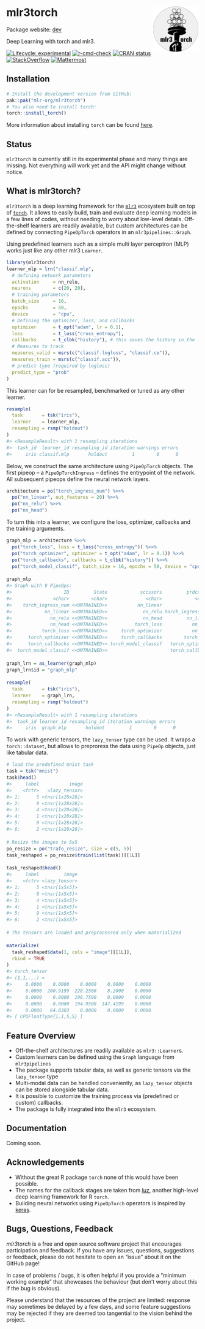 
<!-- README.md is generated from README.Rmd. Please edit that file -->

# mlr3torch <img src="man/figures/logo.svg" align="right" width = "120" />

Package website: [dev](https://mlr3torch.mlr-org.com/)

Deep Learning with torch and mlr3.

<!-- badges: start -->

[![Lifecycle:
experimental](https://img.shields.io/badge/lifecycle-experimental-orange.svg)](https://lifecycle.r-lib.org/articles/stages.html#experimental)
[![r-cmd-check](https://github.com/mlr-org/mlr3torch/actions/workflows/r-cmd-check.yml/badge.svg)](https://github.com/mlr-org/mlr3torch/actions/workflows/r-cmd-check.yml)
[![CRAN
status](https://www.r-pkg.org/badges/version/mlr3torch)](https://CRAN.R-project.org/package=mlr3torch)
[![StackOverflow](https://img.shields.io/badge/stackoverflow-mlr3-orange.svg)](https://stackoverflow.com/questions/tagged/mlr3)
[![Mattermost](https://img.shields.io/badge/chat-mattermost-orange.svg)](https://lmmisld-lmu-stats-slds.srv.mwn.de/mlr_invite/)
<!-- badges: end -->

## Installation

``` r
# Install the development version from GitHub:
pak::pak("mlr-org/mlr3torch")
# You also need to install torch:
torch::install_torch()
```

More information about installing `torch` can be found
[here](https://torch.mlverse.org/docs/articles/installation.html).

## Status

`mlr3torch` is currently still in its experimental phase and many things
are missing. Not everything will work yet and the API might change
without notice.

## What is mlr3torch?

`mlr3torch` is a deep learning framework for the
[`mlr3`](https://mlr-org.com) ecosystem built on top of
[`torch`](https://torch.mlverse.org/). It allows to easily build, train
and evaluate deep learning models in a few lines of codes, without
needing to worry about low-level details. Off-the-shelf learners are
readily available, but custom architectures can be defined by connecting
`PipeOpTorch` operators in an `mlr3pipelines::Graph`.

Using predefined learners such as a simple multi layer perceptron (MLP)
works just like any other mlr3 `Learner`.

``` r
library(mlr3torch)
learner_mlp = lrn("classif.mlp",
  # defining network parameters
  activation     = nn_relu,
  neurons        = c(20, 20),
  # training parameters
  batch_size     = 16,
  epochs         = 50,
  device         = "cpu",
  # Defining the optimizer, loss, and callbacks
  optimizer      = t_opt("adam", lr = 0.1),
  loss           = t_loss("cross_entropy"),
  callbacks      = t_clbk("history"), # this saves the history in the learner
  # Measures to track
  measures_valid = msrs(c("classif.logloss", "classif.ce")),
  measures_train = msrs(c("classif.acc")),
  # predict type (required by logloss)
  predict_type = "prob"
)
```

This learner can for be resampled, benchmarked or tuned as any other
learner.

``` r
resample(
  task       = tsk("iris"),
  learner    = learner_mlp,
  resampling = rsmp("holdout")
)
#> <ResampleResult> with 1 resampling iterations
#>  task_id  learner_id resampling_id iteration warnings errors
#>     iris classif.mlp       holdout         1        0      0
```

Below, we construct the same architecture using `PipeOpTorch` objects.
The first pipeop – a `PipeOpTorchIngress` – defines the entrypoint of
the network. All subsequent pipeops define the neural network layers.

``` r
architecture = po("torch_ingress_num") %>>%
  po("nn_linear", out_features = 20) %>>%
  po("nn_relu") %>>%
  po("nn_head")
```

To turn this into a learner, we configure the loss, optimizer, callbacks
and the training arguments.

``` r
graph_mlp = architecture %>>%
  po("torch_loss", loss = t_loss("cross_entropy")) %>>%
  po("torch_optimizer", optimizer = t_opt("adam", lr = 0.1)) %>>%
  po("torch_callbacks", callbacks = t_clbk("history")) %>>%
  po("torch_model_classif", batch_size = 16, epochs = 50, device = "cpu")

graph_mlp
#> Graph with 8 PipeOps:
#>                   ID         State            sccssors         prdcssors
#>               <char>        <char>              <char>            <char>
#>    torch_ingress_num <<UNTRAINED>>           nn_linear                  
#>            nn_linear <<UNTRAINED>>             nn_relu torch_ingress_num
#>              nn_relu <<UNTRAINED>>             nn_head         nn_linear
#>              nn_head <<UNTRAINED>>          torch_loss           nn_relu
#>           torch_loss <<UNTRAINED>>     torch_optimizer           nn_head
#>      torch_optimizer <<UNTRAINED>>     torch_callbacks        torch_loss
#>      torch_callbacks <<UNTRAINED>> torch_model_classif   torch_optimizer
#>  torch_model_classif <<UNTRAINED>>                       torch_callbacks

graph_lrn = as_learner(graph_mlp)
graph_lrn$id = "graph_mlp"

resample(
  task       = tsk("iris"),
  learner    = graph_lrn,
  resampling = rsmp("holdout")
)
#> <ResampleResult> with 1 resampling iterations
#>  task_id learner_id resampling_id iteration warnings errors
#>     iris  graph_mlp       holdout         1        0      0
```

To work with generic tensors, the `lazy_tensor` type can be used. It
wraps a `torch::dataset`, but allows to preproress the data using
`PipeOp` objects, just like tabular data.

``` r
# load the predefined mnist task
task = tsk("mnist")
task$head()
#>     label           image
#>    <fctr>   <lazy_tensor>
#> 1:      5 <tnsr[1x28x28]>
#> 2:      0 <tnsr[1x28x28]>
#> 3:      4 <tnsr[1x28x28]>
#> 4:      1 <tnsr[1x28x28]>
#> 5:      9 <tnsr[1x28x28]>
#> 6:      2 <tnsr[1x28x28]>

# Resize the images to 5x5
po_resize = po("trafo_resize", size = c(5, 5))
task_reshaped = po_resize$train(list(task))[[1L]]

task_reshaped$head()
#>     label         image
#>    <fctr> <lazy_tensor>
#> 1:      5 <tnsr[1x5x5]>
#> 2:      0 <tnsr[1x5x5]>
#> 3:      4 <tnsr[1x5x5]>
#> 4:      1 <tnsr[1x5x5]>
#> 5:      9 <tnsr[1x5x5]>
#> 6:      2 <tnsr[1x5x5]>

# The tensors are loaded and preprocessed only when materialized

materialize(
  task_reshaped$data(1, cols = "image")[[1L]],
  rbind = TRUE
)
#> torch_tensor
#> (1,1,.,.) = 
#>     0.0000    0.0000    0.0000    0.0000    0.0000
#>     0.0000  200.9199  228.2500    8.2000    0.0000
#>     0.0000    0.0000  196.7500    0.0000    0.0000
#>     0.0000    0.0000  194.9500  147.4199    0.0000
#>     0.0000   64.8303    0.0000    0.0000    0.0000
#> [ CPUFloatType{1,1,5,5} ]
```

## Feature Overview

- Off-the-shelf architectures are readily available as `mlr3::Learner`s.
- Custom learners can be defined using the `Graph` language from
  `mlr3pipelines`
- The package supports tabular data, as well as generic tensors via the
  `lazy_tensor` type
- Multi-modal data can be handled conveniently, as `lazy_tensor` objects
  can be stored alongside tabular data.
- It is possible to customize the training process via (predefined or
  custom) callbacks.
- The package is fully integrated into the `mlr3` ecosystem.

## Documentation

Coming soon.

## Acknowledgements

- Without the great R package `torch` none of this would have been
  possible.
- The names for the callback stages are taken from
  [luz](https://mlverse.github.io/luz/), another high-level deep
  learning framework for R `torch`.
- Building neural networks using `PipeOpTorch` operators is inspired by
  [keras](https://keras.io/).

## Bugs, Questions, Feedback

*mlr3torch* is a free and open source software project that encourages
participation and feedback. If you have any issues, questions,
suggestions or feedback, please do not hesitate to open an “issue” about
it on the GitHub page!

In case of problems / bugs, it is often helpful if you provide a
“minimum working example” that showcases the behaviour (but don’t worry
about this if the bug is obvious).

Please understand that the resources of the project are limited:
response may sometimes be delayed by a few days, and some feature
suggestions may be rejected if they are deemed too tangential to the
vision behind the project.
